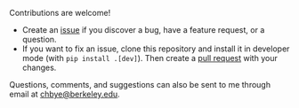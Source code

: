Contributions are welcome!

- Create an [issue](https://github.com/christianhbye/croissant/issues) if you discover a bug, have a feature request, or a question.
- If you want to fix an issue, clone this repository and install it in developer mode (with `pip install .[dev]`). Then create a [pull request](https://github.com/christianhbye/croissant/pulls) with your changes.

Questions, comments, and suggestions can also be sent to me through email at chbye@berkeley.edu.
